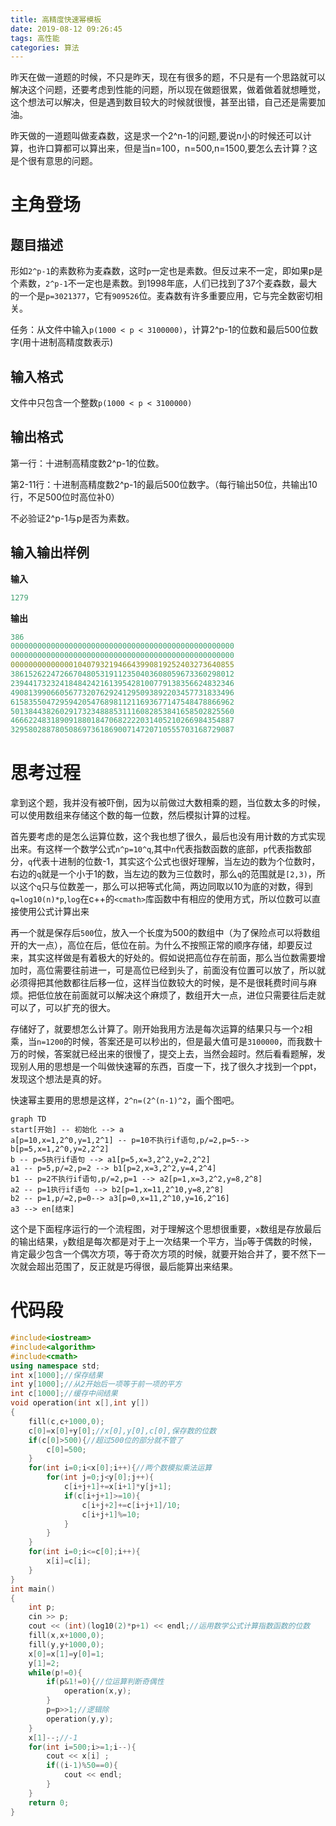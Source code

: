 ```yaml
---
title: 高精度快速幂模板
date: 2019-08-12 09:26:45
tags: 高性能
categories: 算法
---
```

昨天在做一道题的时候，不只是昨天，现在有很多的题，不只是有一个思路就可以解决这个问题，还要考虑到性能的问题，所以现在做题很累，做着做着就想睡觉，这个想法可以解决，但是遇到数目较大的时候就很慢，甚至出错，自己还是需要加油。<!--more-->

昨天做的一道题叫做麦森数，这是求一个2^n-1的问题,要说n小的时候还可以计算，也许口算都可以算出来，但是当n=100，n=500,n=1500,要怎么去计算？这是个很有意思的问题。

# 主角登场

## 题目描述

形如`2^p-1`的素数称为麦森数，这时`p`一定也是素数。但反过来不一定，即如果p是个素数，`2^p-1`不一定也是素数。到1998年底，人们已找到了37个麦森数，最大的一个是`p=3021377`，它有`909526`位。麦森数有许多重要应用，它与完全数密切相关。

任务：从文件中输入`p(1000 < p < 3100000)`，计算2^p-1的位数和最后500位数字(用十进制高精度数表示)

## 输入格式

文件中只包含一个整数`p(1000 < p < 3100000)`

## 输出格式

第一行：十进制高精度数2^p-1的位数。

第2-11行：十进制高精度数2^p-1的最后500位数字。（每行输出50位，共输出10行，不足500位时高位补0）

不必验证2^p-1与p是否为素数。

## 输入输出样例

**输入**

```yaml
1279
```

**输出**

```yaml
386
00000000000000000000000000000000000000000000000000
00000000000000000000000000000000000000000000000000
00000000000000104079321946643990819252403273640855
38615262247266704805319112350403608059673360298012
23944173232418484242161395428100779138356624832346
49081399066056773207629241295093892203457731833496
61583550472959420547689811211693677147548478866962
50138443826029173234888531116082853841658502825560
46662248318909188018470682222031405210266984354887
32958028878050869736186900714720710555703168729087
```

# 思考过程

拿到这个题，我并没有被吓倒，因为以前做过大数相乘的题，当位数太多的时候，可以使用数组来存储这个数的每一位数，然后模拟计算的过程。

首先要考虑的是怎么运算位数，这个我也想了很久，最后也没有用计数的方式实现出来。有这样一个数学公式`n^p=10^q`,其中`n`代表指数函数的底部，`p`代表指数部分，`q`代表十进制的位数-1，其实这个公式也很好理解，当左边的数为个位数时，右边的`q`就是一个小于1的数，当左边的数为三位数时，那么`q`的范围就是`[2,3)`，所以这个`q`只与位数差一，那么可以把等式化简，两边同取以10为底的对数，得到`q=log10(n)*p`,`log`在c++的`<cmath>`库函数中有相应的使用方式，所以位数可以直接使用公式计算出来

再一个就是保存后`500`位，放入一个长度为500的数组中（为了保险点可以将数组开的大一点），高位在后，低位在前。为什么不按照正常的顺序存储，却要反过来，其实这样做是有着极大的好处的。假如说把高位存在前面，那么当位数需要增加时，高位需要往前进一，可是高位已经到头了，前面没有位置可以放了，所以就必须得把其他数都往后移一位，这样当位数较大的时候，是不是很耗费时间与麻烦。把低位放在前面就可以解决这个麻烦了，数组开大一点，进位只需要往后走就可以了，可以扩充的很大。

存储好了，就要想怎么计算了。刚开始我用方法是每次运算的结果只与一个`2`相乘，当`n=1200`的时候，答案还是可以秒出的，但是最大值可是`3100000`，而我数十万的时候，答案就已经出来的很慢了，提交上去，当然会超时。然后看看题解，发现别人用的思想是一个叫做快速幂的东西，百度一下，找了很久才找到一个ppt，发现这个想法是真的好。

快速幂主要用的思想是这样，`2^n=(2^(n-1)^2`，画个图吧。

```mermaid
graph TD
start[开始] -- 初始化 --> a 
a[p=10,x=1,2^0,y=1,2^1] -- p=10不执行if语句,p/=2,p=5--> b[p=5,x=1,2^0,y=2,2^2]
b -- p=5执行if语句 --> a1[p=5,x=3,2^2,y=2,2^2]
a1 -- p=5,p/=2,p=2 --> b1[p=2,x=3,2^2,y=4,2^4]
b1 -- p=2不执行if语句,p/=2,p=1 --> a2[p=1,x=3,2^2,y=8,2^8]
a2 -- p=1执行if语句 --> b2[p=1,x=11,2^10,y=8,2^8]
b2 -- p=1,p/=2,p=0--> a3[p=0,x=11,2^10,y=16,2^16]
a3 --> en[结束]
```

这个是下面程序运行的一个流程图，对于理解这个思想很重要，`x`数组是存放最后的输出结果，`y`数组是每次都是对于上一次结果一个平方，当`p`等于偶数的时候，肯定最少包含一个偶次方项，等于奇次方项的时候，就要开始合并了，要不然下一次就会超出范围了，反正就是巧得很，最后能算出来结果。

# 代码段

```c++
#include<iostream>
#include<algorithm>
#include<cmath>
using namespace std;
int x[1000];//保存结果 
int y[1000];//从2开始后一项等于前一项的平方 
int c[1000];//缓存中间结果 
void operation(int x[],int y[])
{
	fill(c,c+1000,0);
	c[0]=x[0]+y[0];//x[0],y[0],c[0],保存数的位数 
	if(c[0]>500){//超过500位的部分就不管了 
		c[0]=500;
	}
	for(int i=0;i<x[0];i++){//两个数模拟乘法运算 
		for(int j=0;j<y[0];j++){
			c[i+j+1]+=x[i+1]*y[j+1];
			if(c[i+j+1]>=10){
				c[i+j+2]+=c[i+j+1]/10;
				c[i+j+1]%=10;
			}
		}
	}
	for(int i=0;i<=c[0];i++){ 
		x[i]=c[i];
	}
}
int main()
{
	int p;
	cin >> p;
	cout << (int)(log10(2)*p+1) << endl;//运用数学公式计算指数函数的位数 
	fill(x,x+1000,0);
	fill(y,y+1000,0);
	x[0]=x[1]=y[0]=1;
	y[1]=2;
	while(p!=0){
		if(p&1!=0){//位运算判断奇偶性 
			operation(x,y);
		}
		p=p>>1;//逻辑除 
		operation(y,y);
	}
	x[1]--;//-1 
	for(int i=500;i>=1;i--){
		cout << x[i] ;
		if((i-1)%50==0){
			cout << endl;
		}
	}
	return 0;
}
```